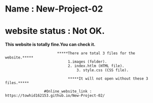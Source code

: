 # Name		 : New-Project-02

# website status : Not OK.

**************************************************This website is totally fine.You can check it.**************************************************

					        *****There are total 3 files for the website.*****
							     1.images (folder).
							     2. index.htlm (HTML file).
		    		  			     3. style.css (CSS file).

	 			                 *****It will not open without these 3 files.*****

				      #Online_website_link : https://towhid162153.github.io/New-Project-02/
